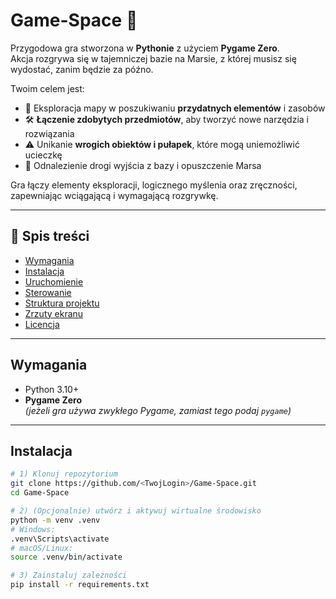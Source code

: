 # Game-Space 🚀

Przygodowa gra stworzona w **Pythonie** z użyciem **Pygame Zero**.  
Akcja rozgrywa się w tajemniczej bazie na Marsie, z której musisz się wydostać, zanim będzie za późno.  

Twoim celem jest:
- 🌌 Eksploracja mapy w poszukiwaniu **przydatnych elementów** i zasobów  
- 🛠️ **Łączenie zdobytych przedmiotów**, aby tworzyć nowe narzędzia i rozwiązania  
- ⚠️ Unikanie **wrogich obiektów i pułapek**, które mogą uniemożliwić ucieczkę  
- 🚪 Odnalezienie drogi wyjścia z bazy i opuszczenie Marsa  

Gra łączy elementy eksploracji, logicznego myślenia oraz zręczności, zapewniając wciągającą i wymagającą rozgrywkę.

---

## 📜 Spis treści
- [Wymagania](#wymagania)
- [Instalacja](#instalacja)
- [Uruchomienie](#uruchomienie)
- [Sterowanie](#sterowanie)
- [Struktura projektu](#struktura-projektu)
- [Zrzuty ekranu](#zrzuty-ekranu)
- [Licencja](#licencja)

---

## Wymagania
- Python 3.10+  
- **Pygame Zero**  
  *(jeżeli gra używa zwykłego Pygame, zamiast tego podaj `pygame`)*

---

## Instalacja
```bash
# 1) Klonuj repozytorium
git clone https://github.com/<TwojLogin>/Game-Space.git
cd Game-Space

# 2) (Opcjonalnie) utwórz i aktywuj wirtualne środowisko
python -m venv .venv
# Windows:
.venv\Scripts\activate
# macOS/Linux:
source .venv/bin/activate

# 3) Zainstaluj zależności
pip install -r requirements.txt
